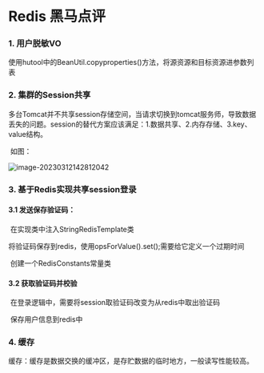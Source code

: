 # Redis 黑马点评

### 1. 用户脱敏VO

​	使用hutool中的BeanUtil.copyproperties()方法，将源资源和目标资源进参数列表

### 2. 集群的Session共享

​	多台Tomcat并不共享session存储空间，当请求切换到tomcat服务师，导致数据丢失的问题。session的替代方案应该满足：1.数据共享、2.内存存储、3.key、value结构。	

​	如图：

![image-20230312142812042](C:\Users\Asphyxia\AppData\Roaming\Typora\typora-user-images\image-20230312142812042.png)

### 3. 基于Redis实现共享session登录

#### 	3.1 发送保存验证码：

​	在实现类中注入StringRedisTemplate类

​	将验证码保存到redis，使用opsForValue().set();需要给它定义一个过期时间

​	创建一个RedisConstants常量类

#### 	3.2 获取验证码并校验

​	在登录逻辑中，需要将session取验证码改变为从redis中取出验证码

​	保存用户信息到redis中

### 4. 缓存

​	缓存：缓存是数据交换的缓冲区，是存贮数据的临时地方，一般读写性能较高。

​	

​	

​		